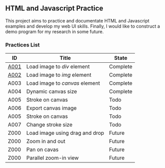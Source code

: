 ## HTML and Javascript Practice 

This project aims to practice and documentate HTML and Javascript examples and
develop my web UI skills.
Finally, I would like to construct a demo program for my research in some future.

### Practices List

| ID   | Title                          | State    |  
|------|------------------------------- | ---------|
| [A001](A001_file_load/README.md) | Load image to _div_ element    | Complete |
| [A002](A002_file_load) | Load image to _img_ element    | Complete |
| A003 | Load image to _canvas_ element | Complete |
| A004 | Dynamic canvas size            | Complete |
| A005 | Stroke on canvas               | Todo     |
| A006 | Export canvas image            | Todo     |
| A005 | Stroke on canvas               | Todo     |
| A007 | Change stroke size             | Todo     |
| Z000 | Load image using drag and drop | Future   |
| Z000 | Zoom in and out                | Future   |
| Z000 | Pan on cavas                   | Future   |
| Z000 | Parallel zoom-in view          | Future   |
